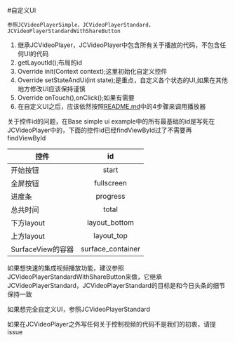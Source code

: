 #自定义UI

    参照JCVideoPlayerSimple，JCVideoPlayerStandard，JCVideoPlayerStandardWithShareButton
    
1. 继承JCVideoPlayer，JCVideoPlayer中包含所有关于播放的代码，不包含任何UI的代码
2. getLayoutId();布局的id
3. Override init(Context context);这里初始化自定义控件
4. Override setStateAndUi(int state);是重点，自定义各个状态的UI,如果在其他地方修改UI应该保持谨慎
5. Override onTouch(),onClick();如果有需要
6. 在自定义UI之后，应该依然按照[README.md](./README-ZH.md)中的4步骤来调用播放器

关于控件id的问题，在Base simple ui example中的所有最基础的id是写死在JCVideoPlayer中的，下面的控件id已经findViewById过了不需要再findViewById

| 控件        | id           |
| ------------- |:-------------:| 
| 开始按钮       | start         |
| 全屏按钮       | fullscreen    |
| 进度条         | progress      |
| 总共时间       | total         |
| 下方layout    | layout_bottom  |
| 上方layout    |    layout_top  |
| SurfaceView的容器 | surface_container  |

如果想快速的集成视频播放功能，建议参照JCVideoPlayerStandardWithShareButton来做，它继承JCVideoPlayerStandard，JCVideoPlayerStandard的目标是和今日头条的细节保持一致

如果想完全自定义UI，参照JCVideoPlayerStandard

如果在JCVideoPlayer之外写任何关于控制视频的代码不是我们的初衷，请提issue